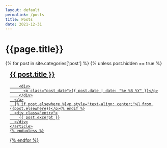 ```yaml
---
layout: default
permalink: /posts
title: Posts
date: 2021-12-31
---
```


<h1>{{page.title}}</h1>
<div class="posts">
  {% for post in site.categories['post'] %}
    {% unless post.hidden == true %}
    <article style="padding: 1em;" class="post">
      <a href="{{ site.baseurl }}{{ post.url }}">
        <h1 style="margin-top: 0;">{{ post.title }}</h1>

        <div>
          <p class="post_date">{{ post.date | date: "%e %B %Y" }}</p>
        </div>
      </a>
      {% if post.elsewhere %}<p style="text-align: center;">🔀 from {{post.elsewhere}}</p>{% endif %}
      <div class="entry">
        {{ post.excerpt }}
      </div>
    </article>
    {% endunless %}
  {% endfor %}
</div>